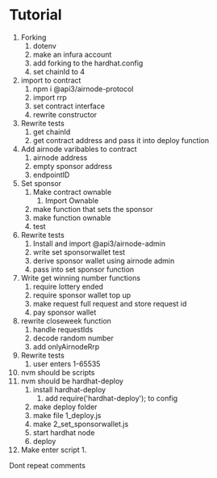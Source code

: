 # Tutorial

1. Forking
   1. dotenv
   2. make an infura account
   3. add forking to the hardhat.config
   4. set chainId to 4
2. import to contract
   1. npm i @api3/airnode-protocol
   2. import rrp
   3. set contract interface
   4. rewrite constructor
3. Rewrite tests
   1. get chainId
   2. get contract address and pass it into deploy function
4. Add airnode varibables to contract
   1. airnode address
   2. empty sponsor address
   3. endpointID
5. Set sponsor
   1. Make contract ownable
      1. Import Ownable
   2. make function that sets the sponsor
   3. make function ownable
   4. test
6. Rewrite tests
   1. Install and import @api3/airnode-admin
   2. write set sponsorwallet test
   3. derive sponsor wallet using airnode admin
   4. pass into set sponsor function
7. Write get winning number functions
   1. require lottery ended
   2. require sponsor wallet top up
   3. make request full request and store request id
   4. pay sponsor wallet
8. rewrite closeweek function
   1. handle requestIds
   2. decode random number
   3. add onlyAirnodeRrp
9. Rewrite tests
   1.  user enters 1-65535
10. nvm should be scripts
11. nvm should be hardhat-deploy
    1.  install hardhat-deploy
        1.  add require('hardhat-deploy'); to config
    2.  make deploy folder
    3.  make file 1_deploy.js
    4.  make 2_set_sponsorwallet.js
    5.  start hardhat node
    6.  deploy
12. Make enter script
    1.  




Dont repeat comments
